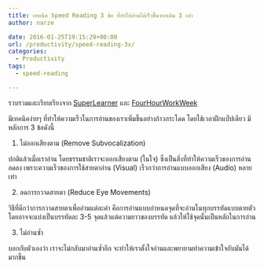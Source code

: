 ```yaml
---
title: เทคนิค Speed Reading 3 ข้อ ที่ทำให้อ่านได้เร็วขึ้นจากเดิม 3 เท่า
author: narze

date: 2016-01-25T19:15:29+00:00
url: /productivity/speed-reading-3x/
categories:
  - Productivity
tags:
  - speed-reading

---
```

รวบรวมและเรียบเรียงจาก [SuperLearner][1] และ [FourHourWorkWeek][2]

มีเทคนิคง่ายๆ ที่ทำให้ความเร็วในการอ่านของเราเพิ่มขึ้นอย่างก้าวกระโดด โดยใช้เวลาฝึกแป๊ปเดียว มีหลักการ 3 ข้อดังนี้

1. ไม่ออกเสียงตาม (Remove Subvocalization)

  ปกติแล้วเมื่อเราอ่าน โดยธรรมชาติเราจะออกเสียงตาม (ในใจ) ซึ่งเป็นสิ่งที่ทำให้ความเร็วของการอ่านลดลง เพราะความเร็วของการใช้สายตาอ่าน (Visual) เร็วกว่าการอ่านแบบออกเสียง (Audio) หลายเท่า

2. ลดการกวาดสายตา (Reduce Eye Movements)

  วิธีที่ดีกว่าการกวาดสายตาเพื่ออ่านแต่ละคำ คือการอ่านแบบกำหนดจุดที่จะอ่านในทุกบรรทัดแบบตายตัว โดยอาจจะแบ่งเป็นบรรทัดละ 3-5 จุดแล้วแต่ความยาวของบรรทัด แล้วให้ใช้จุดนั้นเป็นหลักในการอ่าน

3. ไม่อ่านซ้ำ

  บอกกับตัวเองว่า เราจะไม่กลับมาอ่านซ้ำอีก จะทำให้เราตั้งใจอ่านและพยายามทำความเข้าใจกับมันได้มากขึ้น

 [1]: https://www.udemy.com/become-a-superlearner-2-speed-reading-memory-accelerated-learning/#/
 [2]: http://fourhourworkweek.com/2015/06/09/speed-reading/
